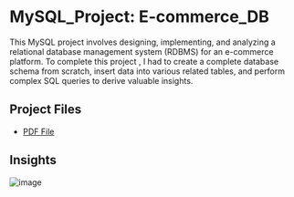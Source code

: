 # MySQL_Project: E-commerce_DB

This MySQL project involves designing, implementing, and analyzing a relational database management system (RDBMS) for an e-commerce platform. To complete this project , I had to create a complete database schema from scratch, insert data into various related tables, and perform complex SQL queries to derive valuable insights.

## Project Files
- <a href="https://github.com/sumiya-sadiya-analyst/MySQL_Project-eCommerce_DB/blob/main/E-commerce_DB_Portfolio_Project.pdf">PDF File</a>

## Insights
![image](https://github.com/user-attachments/assets/0ef8e4b5-98d7-4800-a3c9-3354a046605d)

